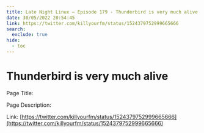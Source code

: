 ```yaml
---
title: Late Night Linux – Episode 179 - Thunderbird is very much alive
date: 30/05/2022 20:54:45
link: https://twitter.com/killyourfm/status/1524379752999665666
search:
  exclude: true
hide:
  - toc
---
```


# Thunderbird is very much alive

Page Title: 

Page Description:  

Link: [https://twitter.com/killyourfm/status/1524379752999665666](https://twitter.com/killyourfm/status/1524379752999665666)